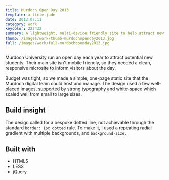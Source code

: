 ```yaml
---
title: Murdoch Open Day 2013
template: article.jade
date: 2013.07.11
category: work
keycolor: 222432
summary: A lightweight, multi-device friendly site to help attract new students to Murdoch
thumb: /images/work/thumb-murdochopenday2013.jpg
full: /images/work/full-murdochopenday2013.jpg
---
```


Murdoch University run an open day each year to attract potential new students. Their main site isn't mobile friendly, so they needed a clean, responsive microsite to inform visitors about the day.

Budget was tight, so we made a simple, one-page static site that the Murdoch digital team could host and manage. The design used a few well-placed images, supported by strong typography and white-space which scaled well from small to large sizes.

## Build insight

The design called for a bespoke dotted line, not achievable through the standard `border: 1px dotted` rule. To make it, I used a repeating radial gradient with multiple backgrounds, and `background-size.`

## Built with

- HTML5
- LESS
- jQuery

